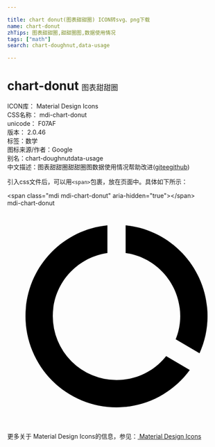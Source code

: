 ```yaml
---

title: chart donut(图表甜甜圈) ICON转svg、png下载
name: chart-donut
zhTips: 图表甜甜圈,甜甜圈图,数据使用情况
tags: ["math"]
search: chart-doughnut,data-usage

---
```


# chart-donut  <small style="font-size: 60%;font-weight: 100">图表甜甜圈</small>


<div class="detail-page">
<p>
<span>
ICON库：
<span class="badge-secondary badge">Material Design Icons</span> 
</span>
<br/>
<span>
CSS名称：
<span class="badge-secondary badge">mdi-chart-donut</span> 
</span>
<br/>
<span>
unicode：
<span class="badge-secondary badge">F07AF</span> 
<copy-btn content='F07AF' btn-title=""></copy-btn>
<copy-btn :content='String.fromCodePoint(parseInt("F07AF", 16))' btn-title="复制U"></copy-btn>
</span>
<br/>
<span>
版本：
<span class="badge-secondary badge">2.0.46</span> 
</span><br/><span>标签：<span class="badge-light badge"><router-link to="/tags/math.html">数学</router-link></span></span>
<br/>
<span>图标来源/作者：<span class="badge-light badge">Google</span></span> 
<br/>
<span>别名：<span class="badge-light badge">chart-doughnut</span><span class="badge-light badge">data-usage</span></span><br/><span class="zh-detail">中文描述：<span class="badge-primary badge">图表甜甜圈</span><span class="badge-primary badge">甜甜圈图</span><span class="badge-primary badge">数据使用情况</span><span class="help-link"><span>帮助改进</span>(<a href="https://gitee.com/liuwave/icon-helper/edit/master/json/material/chart-donut.json" target="_blank" rel="noopener noreferrer">gitee</a><a href="https://github.com/liuwave/icon-helper/edit/master/json/material/chart-donut.json" target="_blank" rel="noopener noreferrer">github</a></span>)</span><br/>
</p>
</div>
<div class="alert alert-dark">
  <i class="mdi mdi-chart-donut mdi-48px"></i>
  <i class="mdi mdi-chart-donut mdi-36px"></i>
  <i class="mdi mdi-chart-donut mdi-24px"></i>
  <i class="mdi mdi-chart-donut mdi-18px"></i>
</div>
<div>
  <p>引入css文件后，可以用<code>&lt;span&gt;</code>包裹，放在页面中。具体如下所示：    
  </p>
  <div class="alert alert-primary" style="font-size: 14px">
    &lt;span class="mdi mdi-chart-donut" aria-hidden="true"&gt;&lt;/span&gt;
    <copy-btn content='<span class="mdi mdi-chart-donut" aria-hidden="true"></span>'></copy-btn>
  </div>
  <div class="alert alert-secondary">
    <i class="mdi mdi-chart-donut"
    style="font-size: 24px"
    aria-hidden="true"></i> mdi-chart-donut
    <copy-btn content="mdi-chart-donut" btn-title="复制图标名称"></copy-btn>
  </div>
</div>
<div id="svg" class="svg-wrap">
<svg xmlns="http://www.w3.org/2000/svg" viewBox="0 0 24 24"><path d="M13,2.05V5.08C16.39,5.57 19,8.47 19,12C19,12.9 18.82,13.75 18.5,14.54L21.12,16.07C21.68,14.83 22,13.45 22,12C22,6.82 18.05,2.55 13,2.05M12,19A7,7 0 0,1 5,12C5,8.47 7.61,5.57 11,5.08V2.05C5.94,2.55 2,6.81 2,12A10,10 0 0,0 12,22C15.3,22 18.23,20.39 20.05,17.91L17.45,16.38C16.17,18 14.21,19 12,19Z" /></svg>
</div>
<detail full-name='mdi-chart-donut'></detail>
    
<div><p>更多关于 Material Design Icons的信息，参见：<a target="_blank" href="https://iconhelper.cn/material.html"> Material Design Icons</a>
</p></div>

